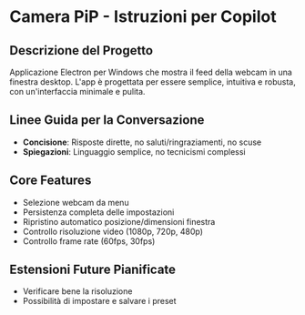 <!-- Use this file to provide workspace-specific custom instructions to Copilot. For more details, visit https://code.visualstudio.com/docs/copilot/copilot-customization#_use-a-githubcopilotinstructionsmd-file -->

# Camera PiP - Istruzioni per Copilot

## Descrizione del Progetto
Applicazione Electron per Windows che mostra il feed della webcam in una finestra desktop. L'app è progettata per essere semplice, intuitiva e robusta, con un'interfaccia minimale e pulita.

## Linee Guida per la Conversazione
- **Concisione**: Risposte dirette, no saluti/ringraziamenti, no scuse
- **Spiegazioni**: Linguaggio semplice, no tecnicismi complessi

## Core Features
- Selezione webcam da menu
- Persistenza completa delle impostazioni
- Ripristino automatico posizione/dimensioni finestra
- Controllo risoluzione video (1080p, 720p, 480p)
- Controllo frame rate (60fps, 30fps)


## Estensioni Future Pianificate
- Verificare bene la risoluzione
- Possibilità di impostare e salvare i preset


